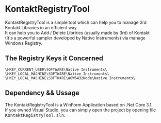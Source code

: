 # KontaktRegistryTool
KontaktRegistryTool is a simple tool which can help you to manage 3rd Kontakt Libraries in an efficient way.  
It can help you to Add / Delete Libriries (usually made by 3rd) of Kontakt (It's a powerful sampler developed by Native Instruments) via manage Windows Registry.  

## The Registry Keys it Concerned
```
\HKEY_CURRENT_USER\SOFTWARE\Native Instruments\
\HKEY_LOCAL_MACHINE\SOFTWARE\Native Instruments\
\HKEY_LOCAL_MACHINE\SOFTWARE\WOW6432Node\Native Instruments\
```

## Dependency && Ussage
The KontaktRegistryTool is a WinForm Application based on .Net Core 3.1.  
If you owned Visual Studio, you can simply open the project by opening file <kbd>KontaktRegistryTool.sln</kbd>.
